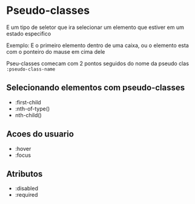 # Pseudo-classes

E um tipo de seletor que ira selecionar um elemento que estiver em um estado especifico

Exemplo: E o primeiro elemento dentro de uma caixa, ou o elemento esta com o ponteiro do mause em cima dele

Pseu-classes comecam com 2 pontos seguidos do nome da pseudo clas `:pseudo-class-name`

## Selecionando elementos com pseudo-classes

* :first-child
* :nth-of-type()
* nth-child()

## Acoes do usuario

* :hover
* :focus

## Atributos

* :disabled
* :required